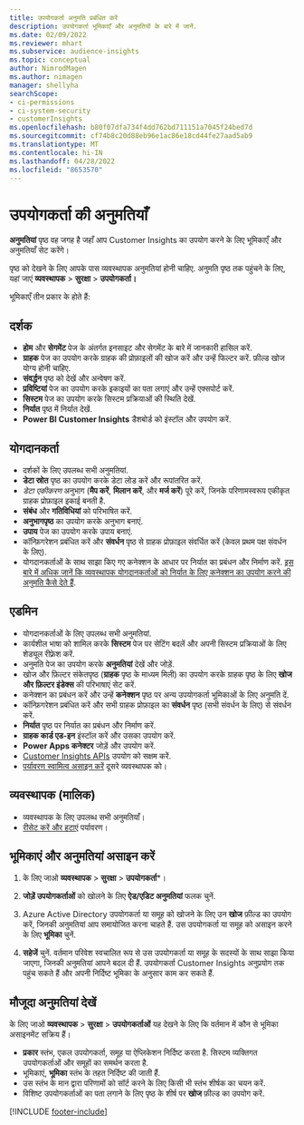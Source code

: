 ```yaml
---
title: उपयोगकर्ता अनुमति प्रबंधित करें
description: उपयोगकर्ता भूमिकाएँ और अनुमतियों के बारे में जानें.
ms.date: 02/09/2022
ms.reviewer: mhart
ms.subservice: audience-insights
ms.topic: conceptual
author: NimrodMagen
ms.author: nimagen
manager: shellyha
searchScope:
- ci-permissions
- ci-system-security
- customerInsights
ms.openlocfilehash: b80f07dfa734f4dd762bd711151a7045f24bed7d
ms.sourcegitcommit: cf74b8c20d88eb96e1ac86e18cd44fe27aad5ab9
ms.translationtype: MT
ms.contentlocale: hi-IN
ms.lasthandoff: 04/28/2022
ms.locfileid: "8653570"
---
```

# <a name="user-permissions"></a>उपयोगकर्ता की अनुमतियाँ

**अनुमतियां** पृष्ठ वह जगह है जहाँ आप Customer Insights का उपयोग करने के लिए भूमिकाएँ और अनुमतियाँ सेट करेंगे।

पृष्ठ को देखने के लिए आपके पास व्यवस्थापक अनुमतियां होनी चाहिए. अनुमति पृष्ठ तक पहुंचने के लिए, यहां जाएं **व्यवस्थापक** > **सुरक्षा** > **उपयोगकर्ता।**

भूमिकाएँ तीन प्रकार के होते हैं:

## <a name="viewer"></a>दर्शक

- **होम** और **सेगमेंट** पेज के अंतर्गत इनसाइट और सेगमेंट के बारे में जानकारी हासिल करें.
- **ग्राहक** पेज का उपयोग करके ग्राहक की प्रोफ़ाइलों की खोज करें और उन्हें फिल्टर करें. फ़ील्ड खोज योग्य होनी चाहिए.
- **संवर्द्धन** पृष्ठ को देखें और अन्वेषण करें.
- **प्रविष्टियां** पेज का उपयोग करके इकाइयों का पता लगाएं और उन्हें एक्सपोर्ट करें.
- **सिस्टम** पेज का उपयोग करके सिस्टम प्रक्रियाओं की स्थिति देखें.
- **निर्यात** पृष्ठ में निर्यात देखें.
- **Power BI Customer Insights** डैशबोर्ड को इंस्टॉल और उपयोग करें.

## <a name="contributor"></a>योगदानकर्ता

- दर्शकों के लिए उपलब्ध सभी अनुमतियां.
- **डेटा स्रोत** पृष्ठ का उपयोग करके डेटा लोड करें और रूपांतरित करें.
- *डेटा एकीकरण* अनुभाग (**मैप करें**, **मिलान करें**, और **मर्ज करें**) पूरे करें, जिनके परिणामस्वरूप एकीकृत ग्राहक प्रोफ़ाइल इकाई बनती है.
- **संबंध** और **गतिविधियां** को परिभाषित करें.
- **अनुभागपृष्ठ** का उपयोग करके अनुभाग बनाएं.
- **उपाय** पेज का उपयोग करके उपाय बनाएं.
- कॉन्फ़िगरेशन प्रबंधित करें और **संवर्धन** पृष्ठ से ग्राहक प्रोफ़ाइल संवर्धित करें (केवल प्रथम पक्ष संवर्धन के लिए).
- योगदानकर्ताओं के साथ साझा किए गए कनेक्शन के आधार पर निर्यात का प्रबंधन और निर्माण करें. [इस बारे में अधिक जानें कि व्यवस्थापक योगदानकर्ताओं को निर्यात के लिए कनेक्शन का उपयोग करने की अनुमति कैसे देते हैं](connections.md#allow-contributors-to-use-a-connection-for-exports).

## <a name="admin"></a>एडमिन

- योगदानकर्ताओं के लिए उपलब्ध सभी अनुमतियां.
- कार्यशील भाषा को शामिल करके **सिस्टम** पेज पर सेटिंग बदलें और अपनी सिस्टम प्रक्रियाओं के लिए शेड्यूल रीफ़्रेश करें.
- अनुमति पेज का उपयोग करके **अनुमतियां** देखें और जोड़ें.
- खोज और फ़िल्टर संकेतपृष्ठ (**ग्राहक** पृष्ठ के माध्यम मिली) का उपयोग करके ग्राहक पृष्ठ के लिए **खोज और फ़िल्टर इंडेक्स** की परिभाषाएं सेट करें.
- कनेक्शन का प्रबंधन करें और उन्हें **कनेक्शन** पृष्ठ पर अन्य उपयोगकर्ता भूमिकाओं के लिए अनुमति दें.
- कॉन्फ़िगरेशन प्रबंधित करें और सभी ग्राहक प्रोफ़ाइल का **संवर्धन** पृष्ठ (सभी संवर्धन के लिए) से संवर्धन करें.
- **निर्यात** पृष्ठ पर निर्यात का प्रबंधन और निर्माण करें.
- **ग्राहक कार्ड एड-इन** इंस्टॉल करें और उसका उपयोग करें.
- **Power Apps कनेक्टर** जोड़ें और उपयोग करें.
- [Customer Insights APIs](apis.md) उपयोग को सक्षम करें.
- [पर्यावरण स्वामित्व असाइन करें](manage-environments.md#change-the-owner-of-an-environment) दूसरे व्यवस्थापक को।

## <a name="admin-owner"></a>व्यवस्थापक (मालिक)

- व्यवस्थापक के लिए उपलब्ध सभी अनुमतियाँ।
- [रीसेट करें और हटाएं](manage-environments.md#reset-an-existing-environment) पर्यावरण।

## <a name="assign-roles-and-permissions"></a>भूमिकाएं और अनुमतियां असाइन करें

1. के लिए जाओ **व्यवस्थापक** > **सुरक्षा** > **उपयोगकर्ता***।

1. **जोड़ें उपयोगकर्ताओं** को खोलने के लिए **ऐड/एडिट अनुमतियां** फलक चुनें.

1. Azure Active Directory उपयोगकर्ता या समूह को खोजने के लिए उन **खोज** फ़ील्ड का उपयोग करें, जिनकी अनुमतियां आप समायोजित करना चाहते हैं. उस उपयोगकर्ता या समूह को असाइन करने के लिए **भूमिका** चुनें.

1. **सहेजें** चुनें. वर्तमान परिवेश स्वचालित रूप से उस उपयोगकर्ता या समूह के सदस्यों के साथ साझा किया जाएगा, जिनकी अनुमतियां आपने बदल दी हैं. उपयोगकर्ता Customer Insights अनुप्रयोग तक पहुंच सकते हैं और अपनी निर्दिष्ट भूमिका के अनुसार काम कर सकते हैं.

## <a name="view-current-permissions"></a>मौजूदा अनुमतियां देखें

के लिए जाओ **व्यवस्थापक** > **सुरक्षा** > **उपयोगकर्ताओं** यह देखने के लिए कि वर्तमान में कौन से भूमिका असाइनमेंट सक्रिय हैं।

- **प्रकार** स्तंभ, एकल उपयोगकर्ता, समूह या ऐप्लिकेशन निर्दिष्ट करता है. सिस्टम व्यक्तिगत उपयोगकर्ताओं और समूहों का समर्थन करता है.
- भूमिकाएं, **भूमिका** स्तंभ के तहत निर्दिष्ट की जाती हैं.
- उस स्तंभ के मान द्वारा परिणामों को सॉर्ट करने के लिए किसी भी स्तंभ शीर्षक का चयन करें.
- विशिष्ट उपयोगकर्ताओं का पता लगाने के लिए पृष्ठ के शीर्ष पर **खोज** फ़ील्ड का उपयोग करें.


[!INCLUDE [footer-include](includes/footer-banner.md)]
